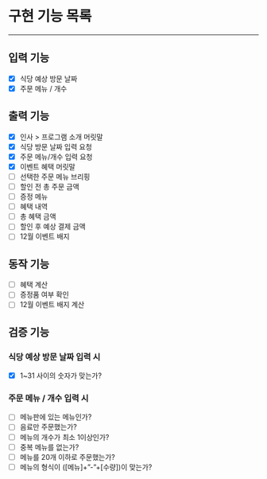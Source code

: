 # 구현 기능 목록

- - - 

## 입력 기능
- [x] 식당 예상 방문 날짜
- [x] 주문 메뉴 / 개수

## 출력 기능
- [x] 인사 > 프로그램 소개 머릿말
- [x] 식당 방문 날짜 입력 요청
- [x] 주문 메뉴/개수 입력 요청
- [x] 이벤트 혜택 머릿말
- [ ] 선택한 주문 메뉴 브리핑
- [ ] 할인 전 총 주문 금액
- [ ] 증정 메뉴
- [ ] 혜택 내역
- [ ] 총 혜택 금액
- [ ] 할인 후 예상 결제 금액
- [ ] 12월 이벤트 배지

## 동작 기능
- [ ] 혜택 계산
- [ ] 증정품 여부 확인
- [ ] 12월 이벤트 배지 계산

## 검증 기능
### 식당 예상 방문 날짜 입력 시
- [x] 1~31 사이의 숫자가 맞는가?

### 주문 메뉴 / 개수 입력 시
- [ ] 메뉴판에 있는 메뉴인가?
- [ ] 음료만 주문했는가?
- [ ] 메뉴의 개수가 최소 1이상인가?
- [ ] 중복 메뉴를 없는가?
- [ ] 메뉴를 20개 이하로 주문했는가?
- [ ] 메뉴의 형식이 ([메뉴]+”-”+[수량])이 맞는가?